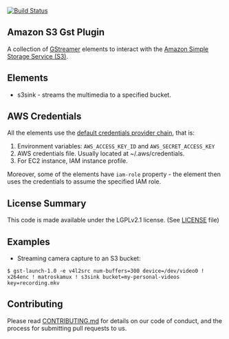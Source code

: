 [![Build Status](https://travis-ci.org/amzn/amazon-s3-gst-plugin.svg?branch=master)](https://travis-ci.org/amzn/amazon-s3-gst-plugin)

## Amazon S3 Gst Plugin

A collection of [GStreamer](https://gstreamer.freedesktop.org/) elements to interact
with the [Amazon Simple Storage Service (S3)](https://aws.amazon.com/s3/).

## Elements
* s3sink - streams the multimedia to a specified bucket.

## AWS Credentials
All the elements use the [default credentials provider chain](https://sdk.amazonaws.com/cpp/api/0.14.3/class_aws_1_1_auth_1_1_default_a_w_s_credentials_provider_chain.html), that is:

1. Environment variables: `AWS_ACCESS_KEY_ID` and `AWS_SECRET_ACCESS_KEY`
1. AWS credentials file. Usually located at ~/.aws/credentials.
1. For EC2 instance, IAM instance profile.

Moreover, some of the elements have `iam-role` property - the element then uses the credentials to assume the specified IAM role.

## License Summary
This code is made available under the LGPLv2.1 license. 
(See [LICENSE](LICENSE) file)

## Examples
* Streaming camera capture to an S3 bucket:
```
$ gst-launch-1.0 -e v4l2src num-buffers=300 device=/dev/video0 ! x264enc ! matroskamux ! s3sink bucket=my-personal-videos key=recording.mkv
```

## Contributing
Please read [CONTRIBUTING.md](CONTRIBUTING.md) for details on our code of conduct, and the process for submitting pull requests to us.